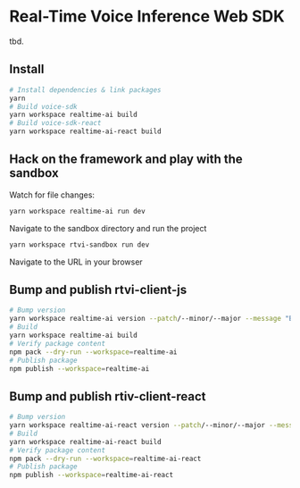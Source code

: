 # Real-Time Voice Inference Web SDK

tbd.

## Install

```bash
# Install dependencies & link packages
yarn
# Build voice-sdk
yarn workspace realtime-ai build
# Build voice-sdk-react
yarn workspace realtime-ai-react build
```

## Hack on the framework and play with the sandbox

Watch for file changes:

```bash
yarn workspace realtime-ai run dev
```

Navigate to the sandbox directory and run the project

```bash
yarn workspace rtvi-sandbox run dev
```

Navigate to the URL in your browser


## Bump and publish rtvi-client-js

```bash
# Bump version
yarn workspace realtime-ai version --patch/--minor/--major --message "Bump voice-sdk version"
# Build
yarn workspace realtime-ai build
# Verify package content
npm pack --dry-run --workspace=realtime-ai
# Publish package
npm publish --workspace=realtime-ai
```

## Bump and publish rtiv-client-react

```bash
# Bump version
yarn workspace realtime-ai-react version --patch/--minor/--major --message "Bump voice-sdk version"
# Build
yarn workspace realtime-ai-react build
# Verify package content
npm pack --dry-run --workspace=realtime-ai-react
# Publish package
npm publish --workspace=realtime-ai-react
```
